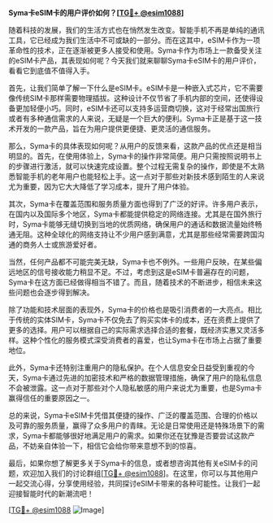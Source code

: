 **Syma卡eSIM卡的用户评价如何？[[TG💪+ @esim1088](https://t.me/s/esim1088)]**

随着科技的发展，我们的生活方式也在悄然发生改变。智能手机不再是单纯的通讯工具，它已经成为我们生活中不可或缺的一部分。而在这其中，eSIM卡作为一项革命性的技术，正在逐渐被更多人接受和使用。Syma卡作为市场上一款备受关注的eSIM卡产品，其表现如何呢？今天我们就来聊聊Syma卡eSIM卡的用户评价，看看它到底值不值得入手。

首先，让我们简单了解一下什么是eSIM卡。eSIM卡是一种嵌入式芯片，它不需要像传统SIM卡那样需要物理插拔。这种设计不仅节省了手机内部的空间，还使得设备更加轻便小巧。同时，eSIM卡还可以支持多运营商切换，这对于经常出国旅行或者有多种通信需求的人来说，无疑是一个巨大的便利。Syma卡正是基于这一技术开发的一款产品，旨在为用户提供更便捷、更灵活的通信服务。

那么，Syma卡的具体表现如何呢？从用户的反馈来看，这款产品的优点还是相当明显的。首先，在使用体验上，Syma卡的操作非常简便。用户只需按照说明书上的步骤进行激活，就可以快速完成设置。整个过程无需复杂的操作，即使是不太熟悉智能手机的老年用户也能轻松上手。这一点对于那些对新技术感到陌生的人来说尤为重要，因为它大大降低了学习成本，提升了用户体验。

其次，Syma卡在覆盖范围和服务质量方面也得到了广泛的好评。许多用户表示，在国内以及国际多个地区，Syma卡都能提供稳定的网络连接。尤其是在国外旅行时，Syma卡能够无缝切换到当地的优质网络，确保用户的通话和数据流量始终畅通无阻。这种全球化的网络支持让不少用户感到满意，尤其是那些经常需要跨国沟通的商务人士或旅游爱好者。

当然，任何产品都不可能完美无缺，Syma卡也不例外。一些用户反映，在某些偏远地区的信号接收能力稍显不足。不过，考虑到这是eSIM卡普遍存在的问题，Syma卡在这方面已经做得相当不错了。而且，随着技术的不断进步，相信未来这些问题也会逐步得到解决。

除了功能和技术层面的表现外，Syma卡的价格也是吸引消费者的一大亮点。相比于传统的实体SIM卡，Syma卡不仅免去了购买实体卡的成本，还在资费上提供了更多的选择。用户可以根据自己的实际需求选择合适的套餐，既经济实惠又灵活多样。这种个性化的服务模式深受消费者的喜爱，也让Syma卡在市场上占据了重要地位。

此外，Syma卡还特别注重用户的隐私保护。在个人信息安全日益受到重视的今天，Syma卡通过先进的加密技术和严格的数据管理措施，确保了用户的隐私信息不会被泄露。这一点对于那些对个人隐私敏感的用户来说尤为重要，也是Syma卡赢得信任的重要原因之一。

总的来说，Syma卡eSIM卡凭借其便捷的操作、广泛的覆盖范围、合理的价格以及可靠的服务质量，赢得了众多用户的青睐。无论是日常使用还是特殊场景下的需求，Syma卡都能够很好地满足用户的需求。如果你还在犹豫是否要尝试这款产品，不妨亲自体验一下，相信它会给你带来意想不到的惊喜。

最后，如果你想了解更多关于Syma卡的信息，或者想咨询其他有关eSIM卡的问题，欢迎加入我们的讨论群组[[TG💪+ @esim1088](https://t.me/s/esim1088)]。在这里，你可以与其他用户一起交流心得，分享使用经验，共同探讨eSIM卡带来的各种可能性。让我们一起迎接智能时代的新潮流吧！

[[TG💪+ @esim1088](https://t.me/s/esim1088) ![Image](https://i.postimg.cc/4NQfJmqS/Snipaste-2025-05-13-00-14-12.png)]